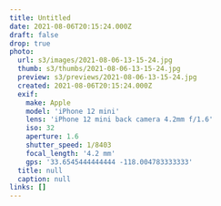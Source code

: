 ```yaml
---
title: Untitled
date: 2021-08-06T20:15:24.000Z
draft: false
drop: true
photo:
  url: s3/images/2021-08-06-13-15-24.jpg
  thumb: s3/thumbs/2021-08-06-13-15-24.jpg
  preview: s3/previews/2021-08-06-13-15-24.jpg
  created: 2021-08-06T20:15:24.000Z
  exif:
    make: Apple
    model: 'iPhone 12 mini'
    lens: 'iPhone 12 mini back camera 4.2mm f/1.6'
    iso: 32
    aperture: 1.6
    shutter_speed: 1/8403
    focal_length: '4.2 mm'
    gps: '33.6545444444444 -118.004783333333'
  title: null
  caption: null
links: []
---
```

